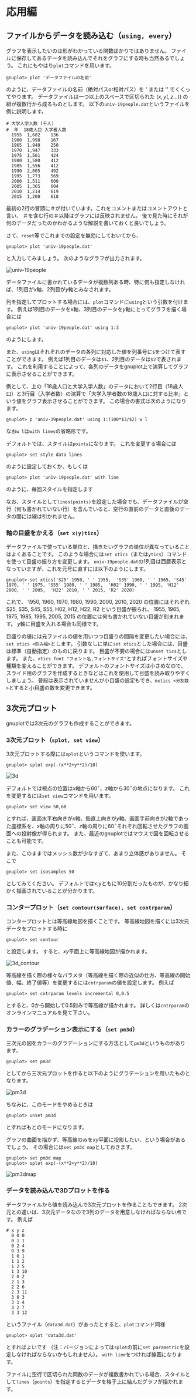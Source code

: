 # 応用編


## ファイルからデータを読み込む（`using, every`）

グラフを表示したいのは形がわかっている関数ばかりではありません。
ファイルに保存してあるデータを読み込んでそれをグラフにする時も当然あるでしょう。
これにもやはり`plot`コマンドを用います。
```
gnuplot> plot 'データファイルの名前'
```
のように、データファイルの名前（絶対パスor相対パス）を ' または '' でくくってやります。
データファイルは一つ以上のスペースで区切られた $(x,y(,z...))$ の組が複数行から成るものとします。
以下の`univ-19people.dat`というファイルを例に説明します。
```
# 大学入学人数 (千人)
#  年  18歳人口 入学者人数
  1955  1,682    136
  1960  1,998    167
  1965  1.948    250
  1970  1,947    333
  1975  1,561    424
  1980  1,580    412
  1985  1,556    412
  1990  2,005    492
  1995  1,773    569
  2000  1,511    600
  2005  1,365    604
  2010  1,214    619
  2015  1,200    618
```
最初の2行の冒頭に＃が付いています。これをコメントまたはコメントアウトと言い、
＃を含む行の＃以降はグラフには反映されません。
後で見た時にそれが何のデータだったのかわかるような解説を書いておくと良いでしょう。

さて、`reset`等でこれまでの設定を無効にしておいてから、
```
gnuplot> plot 'univ-19people.dat'
```
と入力してみましょう。
次のようなグラフが出力されます。

![univ-19people](figs/univ-19people.png)

データファイルに書かれているデータが複数列ある時、特に何も指定しなければ、1列目が$x$軸、2列目が$y$軸とみなされます。  

列を指定してプロットする場合には、`plot`コマンドに`using`という引数を付けます。
例えば1列目のデータを$x$軸、3列目のデータを$y$軸にとってグラフを描く場合には
```
gnuplot> plot 'univ-19people.dat' using 1:3
```
のようにします。

また、`using`はそれぞれのデータの各列に対応した値を列番号に`$`をつけて表すことができます。
例えば1列目のデータは`$1`、2列目のデータは`$2`で表されます。
これを利用することによって、各列のデータをgnuplot上で演算してグラフに表示させることができます。

例として、上の「18歳人口と大学入学人数」のデータにおいて2行目（18歳人口）と3行目（入学者数）の演算で「大学入学者数の18歳人口に対する比率」という値をグラフ表示させることができます。
この場合の書式は次のようになります。


```
gnuplot> p 'univ-19people.dat' using 1:(100*$3/$2) w l
```
なお`w l`は`with lines`の省略形です。



デフォルトでは、スタイルは`points`になります。
これを変更する場合には
```
gnuplot> set style data lines
```
のように設定しておくか、もしくは
```
gnuplot> plot 'univ-19people.dat' with line
```
のように、毎回スタイルを指定します

なお、スタイルとして`lines(points)`を設定した場合でも、データファイルが空行（何も書かれていない行）を含んでいると、空行の直前のデータと直後のデータの間には線は引かれません。





### 軸の目盛をかえる（`set x(y)tics`）

データファイルで使っている単位と、描きたいグラフの単位が異なっていることはよくあることです。
このような場合には`set xtics`（または`ytics`）コマンドを使って目盛の振り方を変更します。
`univ-19people.dat`の1列目は西暦表示となっていますが、これを元号に直すには以下のようにします。
```
gnuplot> set xtics('S25' 1950, ' ' 1955,  'S35' 1960, ' ' 1965, 'S45' 1970, ' ' 1975, 'S55' 1980, ' ' 1985,  'H02' 1990, ' ' 1995, 'H12' 2000, ' ' 2005,  'H22' 2010, ' ' 2015, 'R2' 2020)
```
これで、
1950, 1960, 1970, 1980, 1990, 2000, 2010, 2020 の位置にはそれぞれ S25, S35, S45, S55, H02, H12, H22, R2 という目盛が振られ、
1955, 1965, 1975, 1985, 1995, 2005, 2015 の位置には何も書かれていない目盛が刻まれます。
$y$軸に目盛を入れる場合も同様です。


目盛りの値には元ファイルの値を用いつつ目盛りの間隔を変更したい場合には、`set xtics <刻み幅>`とします。
引数なしに単に`set xtics`とした場合には、目盛は標準（自動指定）のものに戻ります。
目盛が不要の場合には`unset tics`とします。
また、`xtics font "フォント名,フォントサイズ"`とすればフォントサイズや種類を変えることができます。
デフォルトのフォントサイズは小さめなので、スライド用のグラフを作成するときなどはこれを使用して目盛を読み取りやすくしましょう。
普段は表示されていませんが小目盛の設定もでき、`mxtics <分割数>`とすると小目盛の数を変更できます。







## 3次元プロット
gnuplotでは3次元のグラフも作成することができます。

### 3次元プロット（`splot, set view`）
3次元プロットする際には`splot`というコマンドを使います。

```
gnuplot> splot exp(-(x**2+y**2)/10)
```

![3d](figs/3d.png)

デフォルトでは視点の位置は$x$軸から$60^{\circ}$、$z$軸から$30^{\circ}$の地点になります。
これを変更するには`set view`コマンドを用います。
```
gnuplot> set view 50,60
```
とすれば、画面水平右向きが$x$軸、鉛直上向きが$y$軸、画面手前向きが$z$軸であった座標系を、$x$軸の周りに$50^{\circ}$、$z$軸の周りに$60^{\circ}$それぞれ回転させたグラフの画面への投射像が得られます。
また、最近のgnuplotではマウスで図を回転させることも可能です。


また、このままではメッシュ数が少なすぎて、あまり立体感がありません。
そこで
```
gnuplot> set isosamples 50
```
としてみてください。
デフォルトではx,yともに10分割だったものが、かなり細かく描画されていることが分かります。




### コンタープロット（`set contour(surface), set contrparam`）

コンタープロットとは等高線地図を描くことです。
等高線地図を描くには3次元データをプロットする時に
```
gnuplot> set contour
```
と設定します。
すると、$xy$平面上に等高線地図が描かれます。

![3d_contour](figs/3d_contour.png)





等高線を描く際の様々なパラメタ（等高線を描く際の近似の仕方、等高線の開始値、幅、終了値等）を変更するには`cntrparam`の値を設定します。
例えば
```
gnuplot> set cntrparam levels incremental 0,0.5
```
とすると、0から開始して0.5刻みで等高線が描かれます。
詳しくは`cntrparam`のオンラインマニュアルを見て下さい。




### カラーのグラデーション表示にする（`set pm3d`）
三次元の図をカラーのグラデーションにする方法として`pm3d`というものがあります。
```
gnuplot> set pm3d
```
としてから三次元プロットを作ると以下のようにグラデーションを用いたものとなります。

![pm3d](figs/pm3d.png)

ちなみに、このモードをやめるときは
```
gnuplot> unset pm3d
```
とすればもとのモードになります。

グラフの曲面を描かず、等高線のみを$xy$平面に投影したい、という場合があるでしょう。
その場合には`set pm3d map`としておきます。
```
gnuplot> set pm3d map
gnuplot> splot exp(-(x**2+y**2)/10)
```

![pm3dmap](figs/3d_map.png)











### データを読み込んで3Dプロットを作る

データファイルから値を読み込んで3次元プロットを作ることもできます。
2次元との違いは、3次元データなので3列のデータを用意しなければならない点です。
例えば
```
# x y z 
  0 0 0 
  0 1 1
  0 2 4 
  0 3 9 
  1 0 1 
  1 1 2 
  1 2 5 
  1 3 10 
  2 0 2 
  2 1 3 
  2 2 6 
  2 3 11 
  3 0 3 
  3 1 4 
  3 2 7 
  3 3 12 
```
というファイル（`data3d.dat`）があったとすると、`plot`コマンド同様
```
gnuplot> splot 'data3d.dat'
```
とすればよいです
（注：バージョンによっては`splot`の前に`set parametric`を設定しなければならないかもしれません）。
`with line`をつければ線画になります。


ファイルに空行で区切られた同数のデータが複数書かれている場合、スタイルとして`lines`（`points`）を指定するとデータを格子上に結んだグラフが描かれます。
